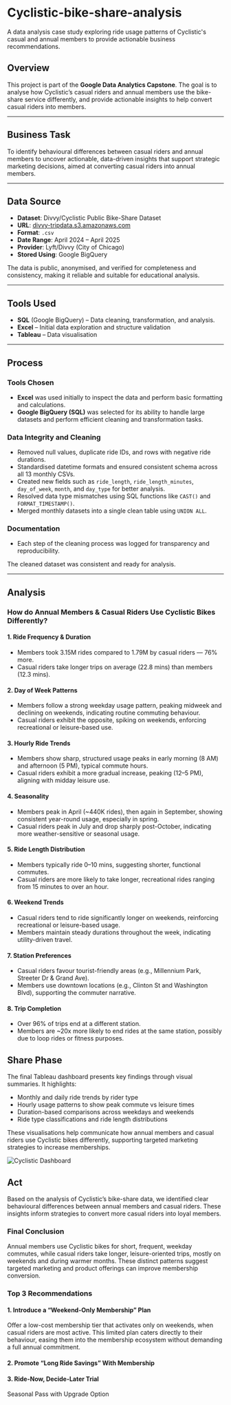 # Cyclistic-bike-share-analysis
A data analysis case study exploring ride usage patterns of Cyclistic's casual and annual members to provide actionable business recommendations.
## Overview

This project is part of the **Google Data Analytics Capstone**. The goal is to analyse how Cyclistic’s casual riders and annual members use the bike-share service differently, and provide actionable insights to help convert casual riders into members.

---

## Business Task

To identify behavioural differences between casual riders and annual members to uncover actionable, data-driven insights that support strategic marketing decisions, aimed at converting casual riders into annual members.


---

## Data Source

- **Dataset**: Divvy/Cyclistic Public Bike-Share Dataset  
- **URL**: [divvy-tripdata.s3.amazonaws.com](https://divvy-tripdata.s3.amazonaws.com/index.html)  
- **Format**: `.csv`  
- **Date Range**: April 2024 – April 2025  
- **Provider**: Lyft/Divvy (City of Chicago)  
- **Stored Using**: Google BigQuery

The data is public, anonymised, and verified for completeness and consistency, making it reliable and suitable for educational analysis.

---

## Tools Used

- **SQL** (Google BigQuery) – Data cleaning, transformation, and analysis.
- **Excel** – Initial data exploration and structure validation  
- **Tableau** – Data visualisation

---

## Process

### Tools Chosen
- **Excel** was used initially to inspect the data and perform basic formatting and calculations.
- **Google BigQuery (SQL)** was selected for its ability to handle large datasets and perform efficient cleaning and transformation tasks.

### Data Integrity and Cleaning
- Removed null values, duplicate ride IDs, and rows with negative ride durations.
- Standardised datetime formats and ensured consistent schema across all 13 monthly CSVs.
- Created new fields such as `ride_length`, `ride_length_minutes`, `day_of_week`, `month`, and `day_type` for better analysis.
- Resolved data type mismatches using SQL functions like `CAST()` and `FORMAT_TIMESTAMP()`.
- Merged monthly datasets into a single clean table using `UNION ALL`.

### Documentation
- Each step of the cleaning process was logged for transparency and reproducibility.

The cleaned dataset was consistent and ready for analysis.

---

## Analysis

### How do Annual Members & Casual Riders Use Cyclistic Bikes Differently?

#### 1. Ride Frequency & Duration
- Members took 3.15M rides compared to 1.79M by casual riders — 76% more.
- Casual riders take longer trips on average (22.8 mins) than members (12.3 mins).

#### 2. Day of Week Patterns
- Members follow a strong weekday usage pattern, peaking midweek and declining on weekends, indicating routine commuting behaviour. 
- Casual riders exhibit the opposite, spiking on weekends, enforcing recreational or leisure-based use.

#### 3. Hourly Ride Trends
- Members show sharp, structured usage peaks in early morning (8 AM) and afternoon (5 PM), typical commute hours.
- Casual riders exhibit a more gradual increase, peaking (12–5 PM), aligning with midday leisure use.

#### 4. Seasonality
- Members peak in April (~440K rides), then again in September, showing consistent year-round usage, especially in spring.
- Casual riders peak in July and drop sharply post-October, indicating more weather-sensitive or seasonal usage.

#### 5. Ride Length Distribution
- Members typically ride 0–10 mins, suggesting shorter, functional commutes.
- Casual riders are more likely to take longer, recreational rides ranging from 15 minutes to over an hour.

#### 6. Weekend Trends
- Casual riders tend to ride significantly longer on weekends, reinforcing recreational or leisure-based usage. 
- Members maintain steady durations throughout the week, indicating utility-driven travel.
  
#### 7. Station Preferences
- Casual riders favour tourist-friendly areas (e.g., Millennium Park, Streeter Dr & Grand Ave).
- Members use downtown locations (e.g., Clinton St and Washington Blvd), supporting the commuter narrative.

#### 8. Trip Completion 
- Over 96% of trips end at a different station.
- Members are ~20x more likely to end rides at the same station, possibly due to loop rides or fitness purposes.

## Share Phase

The final Tableau dashboard presents key findings through visual summaries. It highlights:

- Monthly and daily ride trends by rider type
- Hourly usage patterns to show peak commute vs leisure times
- Duration-based comparisons across weekdays and weekends
- Ride type classifications and ride length distributions

These visualisations help communicate how annual members and casual riders use Cyclistic bikes differently, supporting targeted marketing strategies to increase memberships.

![Cyclistic Dashboard](cyclistic_dashboard.png)

## Act 

Based on the analysis of Cyclistic’s bike-share data, we identified clear behavioural differences between annual members and casual riders. These insights inform strategies to convert more casual riders into loyal members.

### Final Conclusion

Annual members use Cyclistic bikes for short, frequent, weekday commutes, while casual riders take longer, leisure-oriented trips, mostly on weekends and during warmer months. These distinct patterns suggest targeted marketing and product offerings can improve membership conversion.

### Top 3 Recommendations

#### 1. Introduce a “Weekend-Only Membership” Plan
Offer a low-cost membership tier that activates only on weekends, when casual riders are most active. This limited plan caters directly to their behaviour, easing them into the membership ecosystem without demanding a full annual commitment.

#### 2. Promote “Long Ride Savings” With Membership

#### 3. Ride-Now, Decide-Later Trial
Seasonal Pass with Upgrade Option
